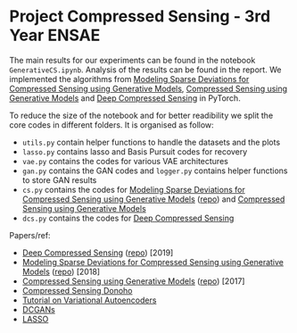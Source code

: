 # Project Compressed Sensing - 3rd Year ENSAE

The main results for our experiments can be found in the notebook `GenerativeCS.ipynb`. Analysis of the results can be found in the report. We implemented the algorithms from [Modeling Sparse Deviations for Compressed Sensing using Generative Models](https://arxiv.org/abs/1807.01442), [Compressed Sensing using Generative Models](https://arxiv.org/abs/1703.03208) and [Deep Compressed Sensing](https://arxiv.org/abs/1905.06723) in PyTorch.

To reduce the size of the notebook and for better readibility we split the core codes in different folders. It is organised as follow:
- `utils.py` contain helper functions to handle the datasets and the plots
- `lasso.py` contains lasso and Basis Pursuit codes for recovery
- `vae.py` contains the codes for various VAE architectures
- `gan.py` contains the GAN codes and `logger.py` contains helper functions to store GAN results
- `cs.py` contains the codes for [Modeling Sparse Deviations for Compressed Sensing using Generative Models](https://arxiv.org/abs/1807.01442) ([repo](https://github.com/ermongroup/sparse_gen)) and [Compressed Sensing using Generative Models](https://arxiv.org/abs/1703.03208)
- `dcs.py` contains the codes for [Deep Compressed Sensing](https://arxiv.org/abs/1905.06723)

Papers/ref:
- [Deep Compressed Sensing](https://arxiv.org/abs/1905.06723) ([repo](https://github.com/deepmind/deepmind-research/tree/master/cs_gan)) [2019]
- [Modeling Sparse Deviations for Compressed Sensing using Generative Models](https://arxiv.org/abs/1807.01442) ([repo](https://github.com/ermongroup/sparse_gen)) [2018]
- [Compressed Sensing using Generative Models](https://arxiv.org/abs/1703.03208) ([repo](https://github.com/AshishBora/csgm)) [2017]
- [Compressed Sensing Donoho](http://www.ece.ubc.ca/~janm/Papers_RG/Donoho_IT_April06.pdf)
- [Tutorial on Variational Autoencoders](https://arxiv.org/pdf/1606.05908.pdf) 
- [DCGANs](https://arxiv.org/pdf/1511.06434.pdf)
- [LASSO](https://cs.nyu.edu/~roweis/csc2515-2006/readings/lasso.pdf)
